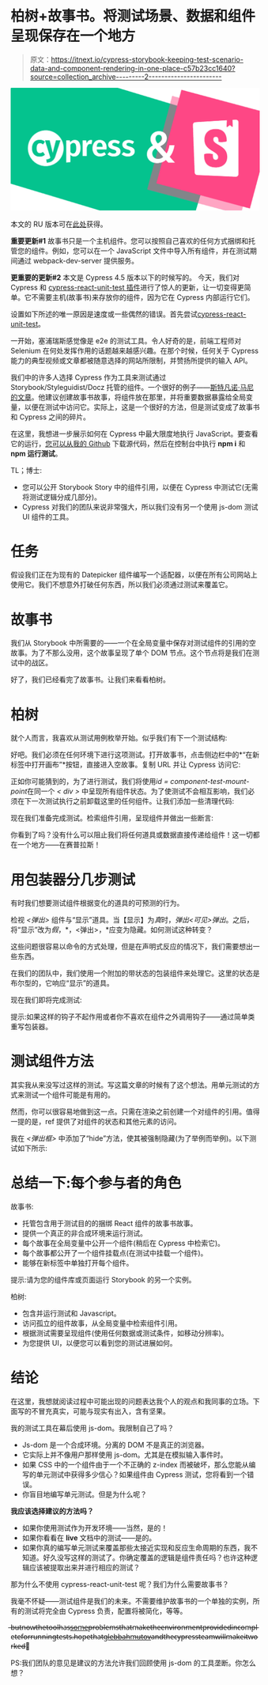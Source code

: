 # 柏树+故事书。将测试场景、数据和组件呈现保存在一个地方

> 原文：<https://itnext.io/cypress-storybook-keeping-test-scenario-data-and-component-rendering-in-one-place-c57b23cc1640?source=collection_archive---------2----------------------->

![](img/266ac69b4a31d8b1926e72934562c31b.png)

本文的 RU 版本可在[此处](https://habr.com/ru/post/497544/)获得。

**重要更新#1**
故事书只是一个主机组件。您可以按照自己喜欢的任何方式捆绑和托管您的组件。例如，您可以在一个 JavaScript 文件中导入所有组件，并在测试期间通过 webpack-dev-server 提供服务。

**更重要的更新#2**
本文是 Cypress 4.5 版本以下的时候写的。
今天，我们对 Cypress 和 [cypress-react-unit-test 插件](https://github.com/bahmutov/cypress-react-unit-test)进行了惊人的更新，让一切变得更简单。它不需要主机(故事书)来存放你的组件，因为它在 Cypress 内部运行它们。

设置如下所述的唯一原因是速度或一些偶然的错误。首先尝试[cypress-react-unit-test](https://github.com/bahmutov/cypress-react-unit-test)。

一开始，塞浦瑞斯感觉像是 e2e 的测试工具。令人好奇的是，前端工程师对 Selenium 在何处发挥作用的话题越来越感兴趣。在那个时候，任何关于 Cypress 能力的典型视频或文章都被随意选择的网站所限制，并赞扬所提供的输入 API。

我们中的许多人选择 Cypress 作为工具来测试通过 Storybook/Styleguidist/Docz 托管的组件。一个很好的例子——[斯特凡诺·马尼的文章](/testing-a-virtual-list-component-with-cypress-and-storybook-494dc2d1d26b)。他建议创建故事书故事，将组件放在那里，并将重要数据暴露给全局变量，以便在测试中访问它。实际上，这是一个很好的方法，但是测试变成了故事书和 Cypress 之间的碎片。

在这里，我想进一步展示如何在 Cypress 中最大限度地执行 JavaScript。要查看它的运行，[您可以从我的 Github](https://github.com/daedalius/article-exposing-component-from-storybook-to-handle-them-in-cypress) 下载源代码，然后在控制台中执行 **npm i** 和 **npm 运行测试**。

TL；博士:

*   您可以公开 Storybook Story 中的组件引用，以便在 Cypress 中测试它(无需将测试逻辑分成几部分)。
*   Cypress 对我们的团队来说非常强大，所以我们没有另一个使用 js-dom 测试 UI 组件的工具。

# 任务

假设我们正在为现有的 Datepicker 组件编写一个适配器，以便在所有公司网站上使用它。我们不想意外打破任何东西，所以我们必须通过测试来覆盖它。

# 故事书

我们从 Storybook 中所需要的——一个在全局变量中保存对测试组件的引用的空故事。为了不那么没用，这个故事呈现了单个 DOM 节点。这个节点将是我们在测试中的战区。

好了，我们已经看完了故事书。让我们来看看柏树。

# 柏树

就个人而言，我喜欢从测试用例枚举开始。似乎我们有下一个测试结构:

好吧。我们必须在任何环境下进行这项测试。打开故事书，点击侧边栏中的*“在新标签中打开画布”*按钮，直接进入空故事。复制 URL 并让 Cypress 访问它:

正如你可能猜到的，为了进行测试，我们将使用*id = component-test-mount-point*在同一个 *< div >* 中呈现所有组件状态。为了使测试不会相互影响，我们必须在下一次测试执行之前卸载这里的任何组件。让我们添加一些清理代码:

现在我们准备完成测试。检索组件引用，呈现组件并做出一些断言:

你看到了吗？没有什么可以阻止我们将任何道具或数据直接传递给组件！这一切都在一个地方——在赛普拉斯！

# 用包装器分几步测试

有时我们想要测试组件根据变化的道具的可预测的行为。

检视 *<弹出>* 组件与“显示”道具。当【显示】为*真*时，*弹出<可见>弹出*。之后，将“显示”改为*假*，*，<弹出>，*应变为隐藏。如何测试这种转变？

这些问题很容易以命令的方式处理，但是在声明式反应的情况下，我们需要想出一些东西。

在我们的团队中，我们使用一个附加的带状态的包装组件来处理它。这里的状态是布尔型的，它响应“显示”的道具。

现在我们即将完成测试:

提示:如果这样的钩子不起作用或者你不喜欢在组件之外调用钩子——通过简单类重写包装器。

# 测试组件方法

其实我从来没写过这样的测试。写这篇文章的时候有了这个想法。用单元测试的方式来测试一个组件可能是有用的。

然而，你可以很容易地做到这一点。只需在渲染之前创建一个对组件的引用。值得一提的是，ref 提供了对组件的状态和其他元素的访问。

我在 *<弹出框>* 中添加了“hide”方法，使其被强制隐藏(为了举例而举例)。以下测试如下所示:

# 总结一下:每个参与者的角色

故事书:

*   托管包含用于测试目的的捆绑 React 组件的故事书故事。
*   提供一个真正的非合成环境来运行测试。
*   每个故事在全局变量中公开一个组件(稍后在 Cypress 中检索它)。
*   每个故事都公开了一个组件挂载点(在测试中挂载一个组件)。
*   能够在新标签中单独打开每个组件。

提示:请为您的组件库或页面运行 Storybook 的另一个实例。

柏树:

*   包含并运行测试和 Javascript。
*   访问孤立的组件故事，从全局变量中检索组件引用。
*   根据测试需要呈现组件(使用任何数据或测试条件，如移动分辨率)。
*   为您提供 UI，以便您可以看到您的测试进展如何。

# 结论

在这里，我想就阅读过程中可能出现的问题表达我个人的观点和我同事的立场。下面写的不冒充真实，可能与现实有出入，含有坚果。

我的测试工具在幕后使用 js-dom。我限制自己了吗？

*   Js-dom 是一个合成环境。分离的 DOM 不是真正的浏览器。
*   它实际上并不像用户那样使用 js-dom。尤其是在模拟输入事件时。
*   如果 CSS 中的一个组件由于一个不正确的 z-index 而被破坏，那么您能从编写的单元测试中获得多少信心？如果组件由 Cypress 测试，您将看到一个错误。
*   你盲目地编写单元测试。但是为什么呢？

**我应该选择建议的方法吗？**

*   如果你使用测试作为开发环境——当然，是的！
*   如果你看看在 **live** 文档中的测试——是的。
*   如果你真的编写单元测试来覆盖那些太接近实现和反应生命周期的东西，我不知道。好久没写这样的测试了。你确定覆盖的逻辑是组件责任吗？也许这种逻辑应该被提取出来并进行相应的测试？

那为什么不使用 cypress-react-unit-test 呢？我们为什么需要故事书？

我毫不怀疑——测试组件是我们的未来。不需要维护故事书的一个单独的实例，所有的测试将完全由 Cypress 负责，配置将被简化，等等。

̶b̶u̶t̶̶n̶o̶w̶̶t̶h̶e̶̶t̶o̶o̶l̶̶h̶a̶s̶̶[s̶o̶m̶e̶̶](https://github.com/bahmutov/cypress-react-unit-test/issues/34)p̶r̶o̶b̶l̶e̶m̶s̶̶t̶h̶a̶t̶̶m̶a̶k̶e̶̶t̶h̶e̶̶e̶n̶v̶i̶r̶o̶n̶m̶e̶n̶t̶̶p̶r̶o̶v̶i̶d̶e̶d̶̶i̶n̶c̶o̶m̶p̶l̶e̶t̶e̶̶f̶o̶r̶̶r̶u̶n̶n̶i̶n̶g̶̶t̶e̶s̶t̶s̶.̶̶h̶o̶p̶e̶̶t̶h̶a̶t̶̶[g̶l̶e̶b̶̶b̶a̶h̶m̶u̶t̶o̶v̶](https://github.com/bahmutov)̶a̶n̶d̶̶t̶h̶e̶̶c̶y̶p̶r̶e̶s̶s̶̶t̶e̶a̶m̶̶w̶i̶l̶l̶̶m̶a̶k̶e̶̶i̶t̶̶w̶o̶r̶k̶e̶d̶̶🤞

PS:我们团队的意见是建议的方法允许我们回顾使用 js-dom 的工具垄断。你怎么想？